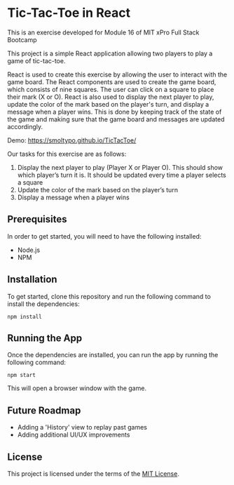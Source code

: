 # Tic-Tac-Toe in React

This is an exercise developed for Module 16 of MIT xPro Full Stack Bootcamp


This project is a simple React application allowing two players to play a game of tic-tac-toe. 

React is used to create this exercise by allowing the user to interact with the game board. The React components are used to create the game board, which consists of nine squares. The user can click on a square to place their mark (X or O). React is also used to display the next player to play, update the color of the mark based on the player's turn, and display a message when a player wins. This is done by keeping track of the state of the game and making sure that the game board and messages are updated accordingly.

Demo: https://smoltypo.github.io/TicTacToe/

Our tasks for this exercise are as follows:

1. Display the next player to play (Player X or Player O). This should show which player’s turn it is. It should be updated every time a player selects a square
2. Update the color of the mark based on the player’s turn
3. Display a message when a player wins

## Prerequisites

In order to get started, you will need to have the following installed:

- Node.js
- NPM

## Installation

To get started, clone this repository and run the following command to install the dependencies:

```
npm install
```

## Running the App

Once the dependencies are installed, you can run the app by running the following command:

```
npm start
```

This will open a browser window with the game.

## Future Roadmap

- Adding a 'History' view to replay past games
- Adding additional UI/UX improvements 

## License

This project is licensed under the terms of the <a href="https://github.com/smolTypo/TicTacToe/blob/main/LICENSE"> MIT License</a>.
